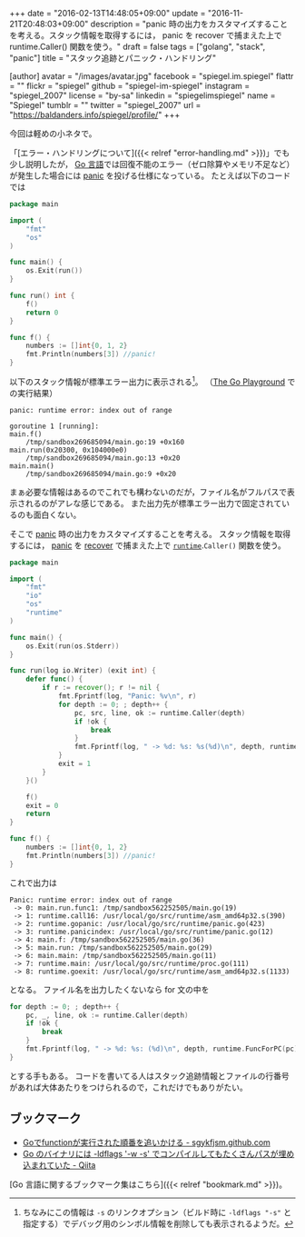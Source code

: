 +++
date = "2016-02-13T14:48:05+09:00"
update = "2016-11-21T20:48:03+09:00"
description = "panic 時の出力をカスタマイズすることを考える。スタック情報を取得するには， panic を recover で捕まえた上で runtime.Caller() 関数を使う。"
draft = false
tags = ["golang", "stack", "panic"]
title = "スタック追跡とパニック・ハンドリング"

[author]
  avatar = "/images/avatar.jpg"
  facebook = "spiegel.im.spiegel"
  flattr = ""
  flickr = "spiegel"
  github = "spiegel-im-spiegel"
  instagram = "spiegel_2007"
  license = "by-sa"
  linkedin = "spiegelimspiegel"
  name = "Spiegel"
  tumblr = ""
  twitter = "spiegel_2007"
  url = "https://baldanders.info/spiegel/profile/"
+++

今回は軽めの小ネタで。

「[エラー・ハンドリングについて]({{< relref "error-handling.md" >}})」でも少し説明したが， [Go 言語]では回復不能のエラー（ゼロ除算やメモリ不足など）が発生した場合には [panic] を投げる仕様になっている。
たとえば以下のコードでは

```go
package main

import (
    "fmt"
    "os"
)

func main() {
    os.Exit(run())
}

func run() int {
    f()
    return 0
}

func f() {
    numbers := []int{0, 1, 2}
    fmt.Println(numbers[3]) //panic!
}
```

以下のスタック情報が標準エラー出力に表示される[^s]。
（[The Go Playground](https://play.golang.org/) での実行結果）

[^s]: ちなみにこの情報は `-s` のリンクオプション（ビルド時に `-ldflags "-s"` と指定する）でデバッグ用のシンボル情報を削除しても表示されるようだ。

```
panic: runtime error: index out of range

goroutine 1 [running]:
main.f()
    /tmp/sandbox269685094/main.go:19 +0x160
main.run(0x20300, 0x104000e0)
    /tmp/sandbox269685094/main.go:13 +0x20
main.main()
    /tmp/sandbox269685094/main.go:9 +0x20
```

まぁ必要な情報はあるのでこれでも構わないのだが，ファイル名がフルパスで表示されるのがアレな感じである。
また出力先が標準エラー出力で固定されているのも面白くない。

そこで [panic] 時の出力をカスタマイズすることを考える。
スタック情報を取得するには， [panic] を [recover] で捕まえた上で [`runtime`].`Caller()` 関数を使う。

```go
package main

import (
    "fmt"
    "io"
    "os"
    "runtime"
)

func main() {
    os.Exit(run(os.Stderr))
}

func run(log io.Writer) (exit int) {
    defer func() {
        if r := recover(); r != nil {
            fmt.Fprintf(log, "Panic: %v\n", r)
            for depth := 0; ; depth++ {
                pc, src, line, ok := runtime.Caller(depth)
                if !ok {
                    break
                }
                fmt.Fprintf(log, " -> %d: %s: %s(%d)\n", depth, runtime.FuncForPC(pc).Name(), src, line)
            }
            exit = 1
        }
    }()

    f()
    exit = 0
    return
}

func f() {
    numbers := []int{0, 1, 2}
    fmt.Println(numbers[3]) //panic!
}
```

これで出力は

```
Panic: runtime error: index out of range
 -> 0: main.run.func1: /tmp/sandbox562252505/main.go(19)
 -> 1: runtime.call16: /usr/local/go/src/runtime/asm_amd64p32.s(390)
 -> 2: runtime.gopanic: /usr/local/go/src/runtime/panic.go(423)
 -> 3: runtime.panicindex: /usr/local/go/src/runtime/panic.go(12)
 -> 4: main.f: /tmp/sandbox562252505/main.go(36)
 -> 5: main.run: /tmp/sandbox562252505/main.go(29)
 -> 6: main.main: /tmp/sandbox562252505/main.go(11)
 -> 7: runtime.main: /usr/local/go/src/runtime/proc.go(111)
 -> 8: runtime.goexit: /usr/local/go/src/runtime/asm_amd64p32.s(1133)
```

となる。
ファイル名を出力したくないなら for 文の中を

```go
for depth := 0; ; depth++ {
    pc, _, line, ok := runtime.Caller(depth)
    if !ok {
        break
    }
    fmt.Fprintf(log, " -> %d: %s: (%d)\n", depth, runtime.FuncForPC(pc).Name(), line)
}
```

とする手もある。
コードを書いてる人はスタック追跡情報とファイルの行番号があれば大体あたりをつけられるので，これだけでもありがたい。

## ブックマーク

- [Goでfunctionが実行された順番を追いかける - sgykfjsm.github.com](http://sgykfjsm.github.io/blog/2016/01/20/golang-function-tracing/)
- [Go のバイナリには -ldflags '-w -s' でコンパイルしてもたくさんパスが埋め込まれていた - Qiita](http://qiita.com/kitsuyui/items/d03a9de90330d8c275c8)

[Go 言語に関するブックマーク集はこちら]({{< relref "bookmark.md" >}})。

[Go 言語]: https://golang.org/ "The Go Programming Language"
[error]: http://blog.golang.org/error-handling-and-go "Error handling and Go - The Go Blog"
[panic]: http://blog.golang.org/defer-panic-and-recover "Defer, Panic, and Recover - The Go Blog"
[recover]: http://blog.golang.org/defer-panic-and-recover "Defer, Panic, and Recover - The Go Blog"
[`runtime`]: https://golang.org/pkg/runtime/ "runtime - The Go Programming Language"
